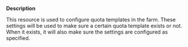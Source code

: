 **Description**

This resource is used to configure quota templates in the farm. These settings will 
be used to make sure a certain quota template exists or not. When it exists, it will 
also make sure the settings are configured as specified.
